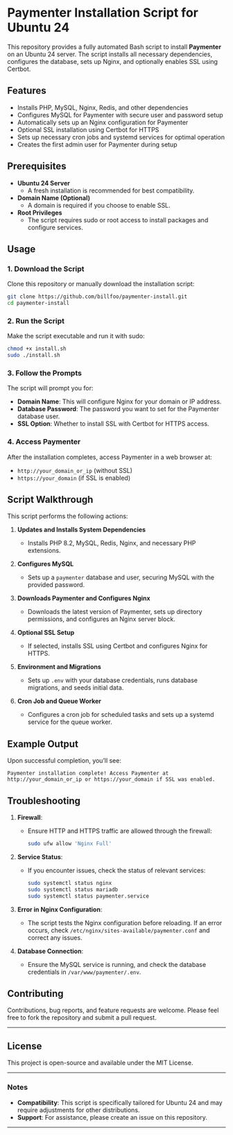 # Paymenter Installation Script for Ubuntu 24

This repository provides a fully automated Bash script to install **Paymenter** on an Ubuntu 24 server. The script installs all necessary dependencies, configures the database, sets up Nginx, and optionally enables SSL using Certbot.

## Features

- Installs PHP, MySQL, Nginx, Redis, and other dependencies
- Configures MySQL for Paymenter with secure user and password setup
- Automatically sets up an Nginx configuration for Paymenter
- Optional SSL installation using Certbot for HTTPS
- Sets up necessary cron jobs and systemd services for optimal operation
- Creates the first admin user for Paymenter during setup

## Prerequisites

- **Ubuntu 24 Server**
  - A fresh installation is recommended for best compatibility.
- **Domain Name (Optional)**
  - A domain is required if you choose to enable SSL.
- **Root Privileges**
  - The script requires sudo or root access to install packages and configure services.

## Usage

### 1. Download the Script

Clone this repository or manually download the installation script:

```bash
git clone https://github.com/billfoo/paymenter-install.git
cd paymenter-install
```

### 2. Run the Script

Make the script executable and run it with sudo:

```bash
chmod +x install.sh
sudo ./install.sh
```

### 3. Follow the Prompts

The script will prompt you for:

- **Domain Name**: This will configure Nginx for your domain or IP address.
- **Database Password**: The password you want to set for the Paymenter database user.
- **SSL Option**: Whether to install SSL with Certbot for HTTPS access.

### 4. Access Paymenter

After the installation completes, access Paymenter in a web browser at:

- `http://your_domain_or_ip` (without SSL)
- `https://your_domain` (if SSL is enabled)

## Script Walkthrough

This script performs the following actions:

1. **Updates and Installs System Dependencies**
   - Installs PHP 8.2, MySQL, Redis, Nginx, and necessary PHP extensions.
   
2. **Configures MySQL**
   - Sets up a `paymenter` database and user, securing MySQL with the provided password.

3. **Downloads Paymenter and Configures Nginx**
   - Downloads the latest version of Paymenter, sets up directory permissions, and configures an Nginx server block.

4. **Optional SSL Setup**
   - If selected, installs SSL using Certbot and configures Nginx for HTTPS.

5. **Environment and Migrations**
   - Sets up `.env` with your database credentials, runs database migrations, and seeds initial data.

6. **Cron Job and Queue Worker**
   - Configures a cron job for scheduled tasks and sets up a systemd service for the queue worker.

## Example Output

Upon successful completion, you’ll see:

```
Paymenter installation complete! Access Paymenter at http://your_domain_or_ip or https://your_domain if SSL was enabled.
```

## Troubleshooting

1. **Firewall**:
   - Ensure HTTP and HTTPS traffic are allowed through the firewall:
     ```bash
     sudo ufw allow 'Nginx Full'
     ```

2. **Service Status**:
   - If you encounter issues, check the status of relevant services:
     ```bash
     sudo systemctl status nginx
     sudo systemctl status mariadb
     sudo systemctl status paymenter.service
     ```

3. **Error in Nginx Configuration**:
   - The script tests the Nginx configuration before reloading. If an error occurs, check `/etc/nginx/sites-available/paymenter.conf` and correct any issues.

4. **Database Connection**:
   - Ensure the MySQL service is running, and check the database credentials in `/var/www/paymenter/.env`.

## Contributing

Contributions, bug reports, and feature requests are welcome. Please feel free to fork the repository and submit a pull request.

---

## License

This project is open-source and available under the MIT License.

---

### Notes

- **Compatibility**: This script is specifically tailored for Ubuntu 24 and may require adjustments for other distributions.
- **Support**: For assistance, please create an issue on this repository.

---
